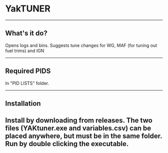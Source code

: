 # YakTUNER
----
## What's it do?
Opens logs and bins. Suggests tune changes for WG, MAF (for tuning out fuel trims) and IGN

----

## Required PIDS
In "PID LISTS" folder.

----

## Installation
Install by downloading from releases. The two files (YAKtuner.exe and variables.csv) can be placed anywhere, but must be in the same folder. Run by double clicking the executable.
----
